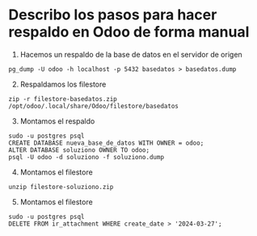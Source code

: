 # Describo los pasos para hacer respaldo en Odoo de forma manual

1. Hacemos un respaldo de la base de datos en el servidor de origen
```
pg_dump -U odoo -h localhost -p 5432 basedatos > basedatos.dump
```

2. Respaldamos los filestore
```
zip -r filestore-basedatos.zip /opt/odoo/.local/share/Odoo/filestore/basedatos
```
   

3. Montamos el respaldo
```
sudo -u postgres psql
CREATE DATABASE nueva_base_de_datos WITH OWNER = odoo;
ALTER DATABASE soluziono OWNER TO odoo;
psql -U odoo -d soluziono -f soluziono.dump
```


4. Montamos el filestore
```
unzip filestore-soluziono.zip
```

5. Montamos el filestore
```
sudo -u postgres psql
DELETE FROM ir_attachment WHERE create_date > '2024-03-27';
```
